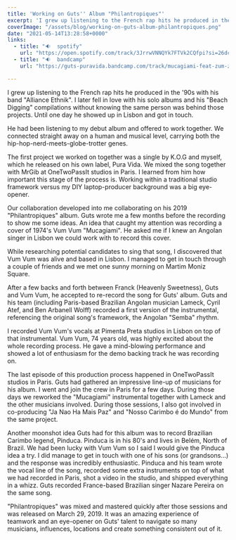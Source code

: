 ```yaml
---
title: 'Working on Guts'' Album "Philantropiques"'
excerpt: 'I grew up listening to the French rap hits he produced in the ''90s with his band "Alliance Ethnik". I later fell in love with his solo albums and his "Beach Digging"'
coverImage: "/assets/blog/working-on-guts-album-philantropiques.png"
date: "2021-05-14T13:28:58+0000"
links:
  - title: "🔉  spotify"
    url: "https://open.spotify.com/track/3JrrwVNNQYk7FTVk2CQfpi?si=26dc1a5586ce4f9f"
  - title: "🔉  bandcamp"
    url: "https://guts-puravida.bandcamp.com/track/mucagiami-feat-zum-zum"

---
```


I grew up listening to the French rap hits he produced in the '90s with his band "Alliance Ethnik". I later fell in love with his solo albums and his "Beach Digging" compilations without knowing the same person was behind those projects. Until one day he showed up in Lisbon and got in touch.

He had been listening to my debut album and offered to work together. We connected straight away on a human and musical level, carrying both the hip-hop-nerd-meets-globe-trotter genes.

The first project we worked on together was a single by K.O.G and myself, which he released on his own label, Pura Vida. We mixed the song together with MrGib at OneTwoPassIt studios in Paris. I learned from him how important this stage of the process is. Working within a traditional studio framework versus my DIY laptop-producer background was a big eye-opener.

Our collaboration developed into me collaborating on his 2019 "Philantropiques" album. Guts wrote me a few months before the recording to show me some ideas. An idea that caught my attention was recording a cover of 1974's Vum Vum "Mucagiami". He asked me if I knew an Angolan singer in Lisbon we could work with to record this cover.

While researching potential candidates to sing that song, I discovered that Vum Vum was alive and based in Lisbon. I managed to get in touch through a couple of friends and we met one sunny morning on Martim Moniz Square.

After a few backs and forth between Franck (Heavenly Sweetness), Guts and Vum Vum, he accepted to re-record the song for Guts' album. Guts and his team (including Paris-based Brazilian Angolan musician Lameck, Cyril Atef, and Ben Arbanell Wolff) recorded a first version of the instrumental, referencing the original song's framework, the Angolan "Semba" rhythm.

I recorded Vum Vum's vocals at Pimenta Preta studios in Lisbon on top of that instrumental. Vum Vum, 74 years old, was highly excited about the whole recording process. He gave a mind-blowing performance and showed a lot of enthusiasm for the demo backing track he was recording on.

The last episode of this production process happened in OneTwoPassIt studios in Paris. Guts had gathered an impressive line-up of musicians for his album. I went and join the crew in Paris for a few days. During those days we reworked the "Mucagiami" instrumental together with Lameck and the other musicians involved. During those sessions, I also got involved in co-producing "Ja Nao Ha Mais Paz" and "Nosso Carimbo é do Mundo" from the same project.

Another moonshot idea Guts had for this album was to record Brazilian Carimbo legend, Pinduca. Pinduca is in his 80's and lives in Belém, North of Brazil. We had been lucky with Vum Vum so I said I would give the Pinduca idea a try. I did manage to get in touch with one of his sons (or grandsons...) and the response was incredibly enthusiastic. Pinduca and his team wrote the vocal line of the song, recorded some extra instruments on top of what we had recorded in Paris, shot a video in the studio, and shipped everything in a whizz. Guts recorded France-based Brazilian singer Nazare Pereira on the same song.

"Philantropiques" was mixed and mastered quickly after those sessions and was released on March 29, 2019. It was an amazing experience of teamwork and an eye-opener on Guts' talent to navigate so many musicians, influences, locations and create something consistent out of it.
